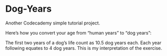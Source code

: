 # Dog-Years
Another Codecademy simple tutorial project.

Here’s how you convert your age from “human years” to “dog years”:

The first two years of a dog’s life count as 10.5 dog years each.
Each year following equates to 4 dog years.
This is my interpretation of the exercise.

